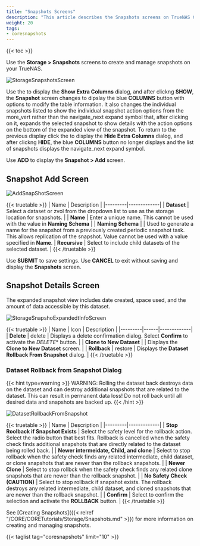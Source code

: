 ```yaml
---
title: "Snapshots Screens"
description: "This article describes the Snapshots screens on TrueNAS CORE."
weight: 20
tags:
- coresnapshots
---
```


{{< toc >}}

Use the **Storage > Snapshots** screens to create and manage snapshots on your TrueNAS.

![StorageSnapshotsScreen](/images/CORE/13.0/StorageSnapshotsScreen.png "Stprage Snapshots Screen")

Use the <span class="iconify" data-icon="ci:settings-filled"></span> to display the **Show Extra Columns** dialog, and after clickng **SHOW**, the **Snapshot** screen changes to dipslay the blue **COLUMNS** button with options to modify the table information. 
It also changes the individual snapshots listed to show the individual snapshot action options from the <span class="material-icons">more_vert</span> rather than the <span class="material-icons">navigate_next</span> expand symbol that, after clicking on it, expands the selected snapshot to show details with the action options on the bottom of the expanded view of the snapshot. 
To return to the previous display click the <span class="iconify" data-icon="ci:settings-filled"></span> to display the **Hide Extra Columns** dialog, and after clickng **HIDE**, the blue **COLUMNS** button no longer displays and the list of snapshots displays the <span class="material-icons">navigate_next</span> expand symbol. 

Use **ADD** to display the **Snapshot > Add** screen.

## Snapshot Add Screen


![AddSnapShotScreen](/images/CORE/13.0/AddSnapShotScreen.png "Add Snapshot Screen")

{{< truetable >}}
| Name | Description |
|---------|-------------|
| **Dataset** | Select a dataset or zvol from the dropdown list to use as the storage location for snapshots.  |
| **Name** | Enter a unique name. This cannot be used with the value in **Naming Schema** |
| **Naming Schema** |  | Used to generate a name for the snapshot from a previously created periodic snapshot task. This allows replication of the snapshot. Value cannot be used with a value specified in **Name**. 
| **Recursive** | Select to include child datasets of the selected dataset. |
{{< /truetable >}}

Use **SUBMIT** to save settings.
Use **CANCEL** to exit without saving and display the **Snapshots** screen.

## Snapshot Details Screen
The expanded snapshot view includes date created, space used, and the amount of data accessible by this dataset.

![StorageSnapshoExpandedtInfoScreen](/images/CORE/13.0/StorageSnapshoExpandedtInfoScreen.png "Snapshot Expanded Screen")

{{< truetable >}}
| Name | Icon | Description |
|---------|------|-------------|
| **Delete** | <span class="material-icons">delete</span> | Displays a delete confirmation dialog. Select **Confirm** to activate the *DELETE** button. |
| **Clone to New Dataset** | <span class="iconify" data-icon="fa-regular:clone"></span> | Displays the **Clone to New Dataset** screen. |
| **Rollback** | <span class="material-icons">restore</span> | Displays the **Dataset Rollback From Snapshot** dialog. |
{{< /truetable >}}

### Dataset Rollback from Snapshot Dialog
{{< hint type=warning >}}
WARNING: Rolling the dataset back destroys data on the dataset and can destroy additional snapshots that are related to the dataset. 
This can result in permanent data loss!
Do not roll back until all desired data and snapshots are backed up.
{{< /hint >}}

![DatasetRollbackFromSnapshot](/images/CORE/13.0/DatasetRollbackFromSnapshot.png "Dataset Rollback from Snapshot")

{{< truetable >}}
| Name | Description |
|---------|-------------|
| **Stop Roolback if Snapshot Exists** | Select the safety level for the rollback action. Select the radio button that best fits. Rollback is cancelled when the safety check finds additional snapshots that are directly related to the dataset being rolled back. |
| **Newer intermeidate, Child, and clone** | Select to stop rollback when the safety check finds any related intermediate, child dataset, or clone snapshots that are newer than the rollback snapshots. |
| **Newer Clone** | Select to stop rollbck when the safety check finds any related clone snapshots that are newer than the rollback snapshot. |
| **No Safety Check (CAUTION)** | Select to stop rollback if snapshot exists. The rollback destroys any related intermediate, child dataset, and cloned snapshots that are newer than the rollback snapshot.  |
| **Confirm** | Select to confirm the selection and activate the **ROLLBACK** button. |
{{< /truetable >}}

See [Creating Snapshots]({{< relref "/CORE/CORETutorials/Storage/Snapshots.md" >}}) for more information on creating and managing snapshots.

{{< taglist tag="coresnapshots" limit="10" >}}
